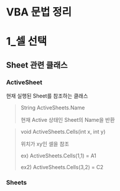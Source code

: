 VBA 문법 정리
=============

# 1_셀 선택

## Sheet 관련 클래스

### ActiveSheet

현재 실행된 Sheet를 참조하는 클래스

> String ActiveSheets.Name
> 
> 현재 Active 상태인 Sheet의 Name을 반환

> void ActiveSheets.Cells(int x, int y)
>
> 위치가 xy인 셀을 참조
> 
> ex) ActiveSheets.Cells(1,1)
> = A1
> 
> ex2) ActiveSheets.Cells(3,2)
> = C2


### Sheets

